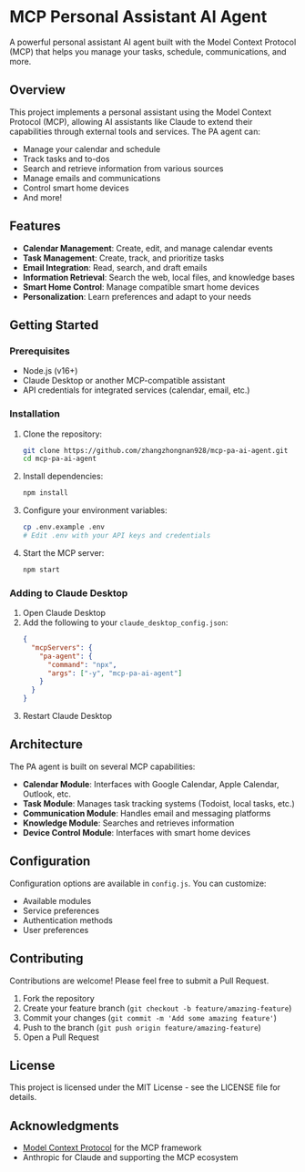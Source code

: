 # MCP Personal Assistant AI Agent

A powerful personal assistant AI agent built with the Model Context Protocol (MCP) that helps you manage your tasks, schedule, communications, and more.

## Overview

This project implements a personal assistant using the Model Context Protocol (MCP), allowing AI assistants like Claude to extend their capabilities through external tools and services. The PA agent can:

- Manage your calendar and schedule
- Track tasks and to-dos
- Search and retrieve information from various sources
- Manage emails and communications
- Control smart home devices
- And more!

## Features

- **Calendar Management**: Create, edit, and manage calendar events
- **Task Management**: Create, track, and prioritize tasks
- **Email Integration**: Read, search, and draft emails
- **Information Retrieval**: Search the web, local files, and knowledge bases
- **Smart Home Control**: Manage compatible smart home devices
- **Personalization**: Learn preferences and adapt to your needs

## Getting Started

### Prerequisites

- Node.js (v16+)
- Claude Desktop or another MCP-compatible assistant
- API credentials for integrated services (calendar, email, etc.)

### Installation

1. Clone the repository:
   ```bash
   git clone https://github.com/zhangzhongnan928/mcp-pa-ai-agent.git
   cd mcp-pa-ai-agent
   ```

2. Install dependencies:
   ```bash
   npm install
   ```

3. Configure your environment variables:
   ```bash
   cp .env.example .env
   # Edit .env with your API keys and credentials
   ```

4. Start the MCP server:
   ```bash
   npm start
   ```

### Adding to Claude Desktop

1. Open Claude Desktop
2. Add the following to your `claude_desktop_config.json`:
   ```json
   {
     "mcpServers": {
       "pa-agent": {
         "command": "npx",
         "args": ["-y", "mcp-pa-ai-agent"]
       }
     }
   }
   ```
3. Restart Claude Desktop

## Architecture

The PA agent is built on several MCP capabilities:

- **Calendar Module**: Interfaces with Google Calendar, Apple Calendar, Outlook, etc.
- **Task Module**: Manages task tracking systems (Todoist, local tasks, etc.)
- **Communication Module**: Handles email and messaging platforms
- **Knowledge Module**: Searches and retrieves information
- **Device Control Module**: Interfaces with smart home devices

## Configuration

Configuration options are available in `config.js`. You can customize:

- Available modules
- Service preferences
- Authentication methods
- User preferences

## Contributing

Contributions are welcome! Please feel free to submit a Pull Request.

1. Fork the repository
2. Create your feature branch (`git checkout -b feature/amazing-feature`)
3. Commit your changes (`git commit -m 'Add some amazing feature'`)
4. Push to the branch (`git push origin feature/amazing-feature`)
5. Open a Pull Request

## License

This project is licensed under the MIT License - see the LICENSE file for details.

## Acknowledgments

- [Model Context Protocol](https://github.com/modelcontextprotocol) for the MCP framework
- Anthropic for Claude and supporting the MCP ecosystem
